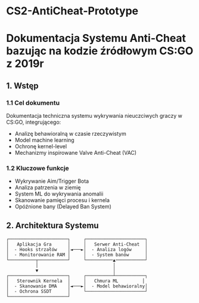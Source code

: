 # CS2-AntiCheat-Prototype

# Dokumentacja Systemu Anti-Cheat bazując na kodzie źródłowym CS:GO z 2019r

## 1. Wstęp
### 1.1 Cel dokumentu
Dokumentacja techniczna systemu wykrywania nieuczciwych graczy w CS:GO, integrującego:
- Analizę behawioralną w czasie rzeczywistym
- Model machine learning
- Ochronę kernel-level
- Mechanizmy inspirowane Valve Anti-Cheat (VAC)

### 1.2 Kluczowe funkcje
- Wykrywanie Aim/Trigger Bota
- Analiza patrzenia w ziemię
- System ML do wykrywania anomalii
- Skanowanie pamięci procesu i kernela
- Opóźnione bany (Delayed Ban System)

## 2. Architektura Systemu
```plaintext
┌──────────────────────┐     ┌──────────────────────┐
│   Aplikacja Gra      │     │   Serwer Anti-Cheat  │
│  - Hooks strzałów    │◄───►│  - Analiza logów     │
│  - Monitorowanie RAM │     │  - System banów      │
└──────────┬───────────┘     └──────────▲───────────┘
           │                            │
           ▼                            │
┌──────────────────────┐     ┌──────────┴───────────┐
│   Sterownik Kernela  │     │   Chmura ML         │
│  - Skanowanie DMA    │◄───►│  - Model behawioralny│
│  - Ochrona SSDT      │     └──────────────────────┘
└──────────────────────┘
